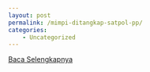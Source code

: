 ```yaml
---
layout: post
permalink: /mimpi-ditangkap-satpol-pp/
categories:
    - Uncategorized
---
```


[Baca Selengkapnya](/02)